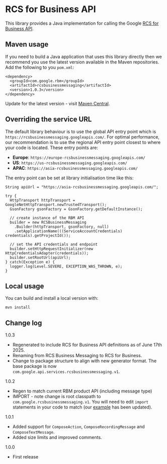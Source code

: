 # RCS for Business API

This library provides a Java implementation for calling the Google
[RCS for Business API](https://developers.google.com/business-communications/rcs-business-messaging/reference/rest).

## Maven usage

If you need to build a Java application that uses this library
directly then we recommend you use the latest version available
in the Maven repositories. Add the following to you `pom.xml`:

```
<dependency>
  <groupId>com.google.rbm</groupId>
  <artifactId>rcsbusinessmessaging</artifactId>
  <version>1.0.3</version>
</dependency>
```

Update for the latest version - visit [Maven Central](https://central.sonatype.com/artifact/com.google.rbm/rcsbusinessmessaging/overview).


## Overriding the service URL

The default library behaviour is to use the global API entry point which is
`https://rcsbusinessmessaging.googleapis.com/`. For optimal performance,
our recommendation is to use the regional API entry point closest to where your
code is located. These entry points are:

- **Europe**: `https://europe-rcsbusinessmessaging.googleapis.com/`
- **US**: `https://us-rcsbusinessmessaging.googleapis.com/`
- **APAC**: `https://asia-rcsbusinessmessaging.googleapis.com/`

The entry point can be set at library initialisation time like this:

```
String apiUrl = "https://asia-rcsbusinessmessaging.googleapis.com/";

try {
  HttpTransport httpTransport = GoogleNetHttpTransport.newTrustedTransport();
  GsonFactory gsonFactory = GsonFactory.getDefaultInstance();

  // create instance of the RBM API
  builder = new RCSBusinessMessaging
    .Builder(httpTransport, gsonFactory, null)
    .setApplicationName(((ServiceAccountCredentials) credentials).getProjectId());

  // set the API credentials and endpoint
  builder.setHttpRequestInitializer(new HttpCredentialsAdapter(credentials));
  builder.setRootUrl(apiUrl);
} catch(Exception e) {
  logger.log(Level.SEVERE, EXCEPTION_WAS_THROWN, e);
}
```

## Local usage

You can build and install a local version with:

```
mvn install
```

## Change log

1.0.3

- Regenerated to include RCS for Business API definitions as of June 17th 2025.
- Renaming from RCS Business Messaging to RCS for Business.
- Change to package structure to align with new generator format. The base
  package is now `com.google.api.services.rcsbusinessmessaging.v1`.

1.0.2

- Regen to match current RBM product API (including message type)
- IMPORT - note change is root classpath to `com.google.rcsbusinessmessaging.v1`.
  You will need to edit `import` statements in your code to match
  (our [example](https://github.com/rcs-business-messaging/rbm-api-examples/tree/master/java/rbm-intro-lowlevel)
  has been updated).

1.0.1

- Added support for `ComposeAction`, `ComposeRecordingMessage` and `ComposeTextMessage`.
- Added size limits and improved comments.

1.0.0 

- First release
